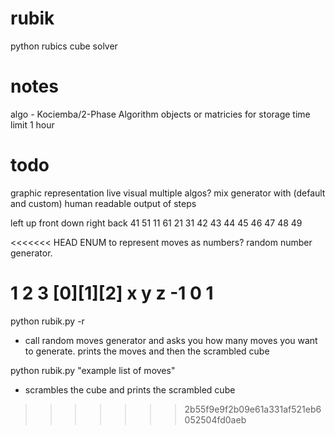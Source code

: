 # rubik
python rubics cube solver


# notes
algo - Kociemba/2-Phase Algorithm
objects or matricies for storage
time limit 1 hour

# todo
graphic representation
live visual
multiple algos?
mix generator with (default and custom)
human readable output of steps

left    up     front   down    right   back
41      51      11      61      21      31
42
43
44
45
46
47
48
49

<<<<<<< HEAD
ENUM to represent moves as numbers?
random number generator. 


 1  2  3
[0][1][2]
 x  y  z
-1  0  1
=======
python rubik.py -r
- call random moves generator and asks you how many moves you want to generate. prints the moves and then the scrambled cube

python rubik.py "example list of moves"
- scrambles the cube and prints the scrambled cube
>>>>>>> 2b55f9e9f2b09e61a331af521eb6052504fd0aeb
